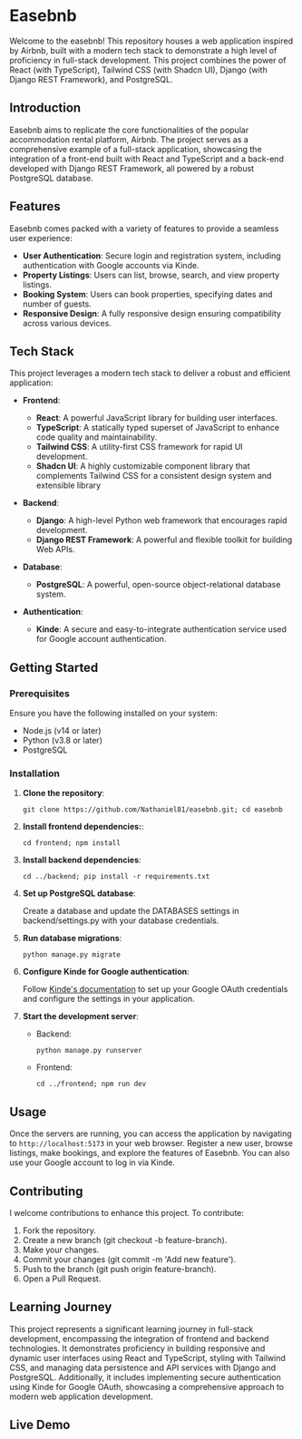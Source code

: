 # Easebnb

Welcome to the easebnb! This repository houses a web application inspired by Airbnb, built with a modern tech stack to demonstrate a high level of proficiency in full-stack development. This project combines the power of React (with TypeScript), Tailwind CSS (with Shadcn UI), Django (with Django REST Framework), and PostgreSQL.

## Introduction

Easebnb aims to replicate the core functionalities of the popular accommodation rental platform, Airbnb. The project serves as a comprehensive example of a full-stack application, showcasing the integration of a front-end built with React and TypeScript and a back-end developed with Django REST Framework, all powered by a robust PostgreSQL database.

## Features

Easebnb comes packed with a variety of features to provide a seamless user experience:

* __User Authentication__: Secure login and registration system, including authentication with Google accounts via Kinde.
* __Property Listings__: Users can list, browse, search, and view property listings.
* __Booking System__: Users can book properties, specifying dates and number of guests.
* __Responsive Design__: A fully responsive design ensuring compatibility across various devices.

## Tech Stack

This project leverages a modern tech stack to deliver a robust and efficient application:

* **Frontend**:
  * __React__: A powerful JavaScript library for building user interfaces.
  * __TypeScript__: A statically typed superset of JavaScript to enhance code quality and maintainability.
  * __Tailwind CSS__: A utility-first CSS framework for rapid UI development.
  * __Shadcn UI__: A highly customizable component library that complements Tailwind CSS for a consistent design system and extensible library
 
* **Backend**:
  * __Django__: A high-level Python web framework that encourages rapid development.
  * __Django REST Framework__: A powerful and flexible toolkit for building Web APIs.
 
* **Database**:
  * __PostgreSQL__: A powerful, open-source object-relational database system.
 
* **Authentication**:
  * __Kinde__: A secure and easy-to-integrate authentication service used for Google account authentication.

## Getting Started

### Prerequisites

Ensure you have the following installed on your system:
* Node.js (v14 or later)
* Python (v3.8 or later)
* PostgreSQL

### Installation

1. **Clone the repository**:
   
   ```
   git clone https://github.com/Nathaniel81/easebnb.git; cd easebnb
   ```

2. **Install frontend dependencies:**:
   
   ```
   cd frontend; npm install
   ```

3. **Install backend dependencies**:
   
   ```
   cd ../backend; pip install -r requirements.txt
   ```

4. **Set up PostgreSQL database**:
   
   Create a database and update the DATABASES settings in backend/settings.py with your database credentials.

5. **Run database migrations**:

   ```
   python manage.py migrate
   ```
  
6. **Configure Kinde for Google authentication**:
   
   Follow [Kinde's documentation](https://docs.kinde.com/) to set up your Google OAuth credentials and configure the settings in your application.

7. **Start the development server**:

   * Backend:
     
      ```
      python manage.py runserver
      ```

   * Frontend:
     
     ```
     cd ../frontend; npm run dev
     ```
  
## Usage

Once the servers are running, you can access the application by navigating to `http://localhost:5173` in your web browser. Register a new user, browse listings, make bookings, and explore the features of Easebnb. You can also use your Google account to log in via Kinde.

## Contributing

I welcome contributions to enhance this project. To contribute:

1. Fork the repository.
2. Create a new branch (git checkout -b feature-branch).
3. Make your changes.
4. Commit your changes (git commit -m 'Add new feature').
5. Push to the branch (git push origin feature-branch).
6. Open a Pull Request.

## Learning Journey

This project represents a significant learning journey in full-stack development, encompassing the integration of frontend and backend technologies. It demonstrates proficiency in building responsive and dynamic user interfaces using React and TypeScript, styling with Tailwind CSS, and managing data persistence and API services with Django and PostgreSQL. Additionally, it includes implementing secure authentication using Kinde for Google OAuth, showcasing a comprehensive approach to modern web application development.

## Live Demo

<!-- Explore the live version of this project on [https://airbnb-msgo.onrender.com](https://airbnb-msgo.onrender.com).-->
